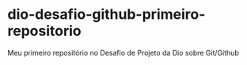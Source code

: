 # dio-desafio-github-primeiro-repositorio
Meu primeiro repositório no Desafio de Projeto da Dio sobre Git/Github
